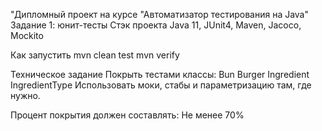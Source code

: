 "Дипломный проект на курсе "Автоматизатор тестирования на Java"
Задание 1: юнит-тесты
Стэк проекта
Java 11, JUnit4, Maven, Jacoco, Mockito

Как запустить 
mvn clean test
mvn verify

Техническое задание
Покрыть тестами классы:
Bun
Burger
Ingredient
IngredientType
Использовать моки, стабы и параметризацию там, где нужно.

Процент покрытия должен составлять:
Не менее 70%
